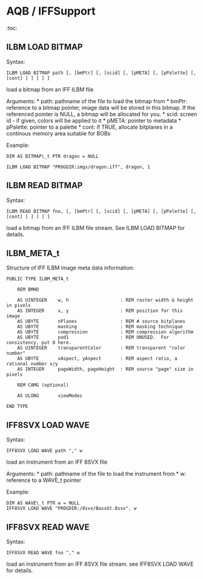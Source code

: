 
# AQB / IFFSupport

:toc:

## ILBM LOAD BITMAP

Syntax:

	ILBM LOAD BITMAP path [, [bmPtr] [, [scid] [, [pMETA] [, [pPalette] [, [cont] ] ] ] ] ]

load a bitmap from an IFF ILBM file

Arguments:
	* path: pathname of the file to load the bitmap from
	* bmPtr: reference to a bitmap pointer, image data will be stored in
			 this bitmap. If the referenced pointer is NULL, a bitmap will
	         be allocated for you.
	* scid: screen id - if given, colors will be applied to it
	* pMETA: pointer to metadata
	* pPalette: pointer to a palette
    * cont: if TRUE, allocate bitplanes in a continous memory area suitable for BOBs

Example:

	DIM AS BITMAP\_t PTR dragon = NULL

	ILBM LOAD BITMAP "PROGDIR:imgs/dragon.iff", dragon, 1

## ILBM READ BITMAP

Syntax:

	ILBM READ BITMAP fno, [, [bmPtr] [, [scid] [, [pMETA] [, [pPalette] [, [cont] ] ] ] ] ]

load a bitmap from an IFF ILBM file stream. See ILBM LOAD BITMAP for details.

## ILBM\_META\_t

Structure of IFF ILBM image meta data information:

	PUBLIC TYPE ILBM_META_t

		REM BMHD

		AS UINTEGER    w, h                   : REM raster width & height in pixels
		AS INTEGER     x, y                   : REM position for this image
		AS UBYTE       nPlanes                : REM # source bitplanes
		AS UBYTE       masking                : REM masking technique
		AS UBYTE       compression            : REM compression algorithm
		AS UBYTE       pad1                   : REM UNUSED.  For consistency, put 0 here.
		AS UINTEGER    transparentColor       : REM transparent "color number"
		AS UBYTE       xAspect, yAspect       : REM aspect ratio, a rational number x/y
		AS INTEGER     pageWidth, pageHeight  : REM source "page" size in pixels

		REM CAMG (optional)

		AS ULONG       viewModes

	END TYPE


## IFF8SVX LOAD WAVE

Syntax:

    IFF8SVX LOAD WAVE path "," w

load an instrument from an IFF 8SVX file

Arguments:
    * path: pathname of the file to load the instrument from
    * w: reference to a WAVE\_t pointer

Example:

    DIM AS WAVE\_t PTR w = NULL
    IFF8SVX LOAD WAVE "PROGDIR:/8svx/BassGt.8svx", w


## IFF8SVX READ WAVE

Syntax:

    IFF8SVX READ WAVE fno "," w

load an instrument from an IFF 8SVX file stream. see IFF8SVX LOAD WAVE for details.


